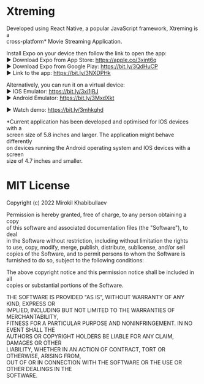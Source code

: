 # Xtreming

Developed using React Native, a popular JavaScript framework, Xtreming is a  
cross-platform* Movie Streaming Application.

Install Expo on your device then follow the link to open the app:  
► Download Expo from App Store: https://apple.co/3xint6q  
► Download Expo from Google Play: https://bit.ly/3QdHuCP  
► Link to the app: https://bit.ly/3NXDPHk

Alternatively, you can run it on a virtual device:  
► IOS Emulator: https://bit.ly/3xi1jRJ  
► Android Emulator: https://bit.ly/3MxdXkt

► Watch demo: https://bit.ly/3mhkghd

*Current application has been developed and optimised for IOS devices with a  
screen size of 5.8 inches and larger. The application might behave differently  
on devices running the Android operating system and IOS devices with a screen  
size of 4.7 inches and smaller.

# MIT License

Copyright (c) 2022 Mirokil Khabibullaev

Permission is hereby granted, free of charge, to any person obtaining a copy  
of this software and associated documentation files (the "Software"), to deal  
in the Software without restriction, including without limitation the rights  
to use, copy, modify, merge, publish, distribute, sublicense, and/or sell  
copies of the Software, and to permit persons to whom the Software is  
furnished to do so, subject to the following conditions:

The above copyright notice and this permission notice shall be included in all  
copies or substantial portions of the Software.

THE SOFTWARE IS PROVIDED "AS IS", WITHOUT WARRANTY OF ANY KIND, EXPRESS OR  
IMPLIED, INCLUDING BUT NOT LIMITED TO THE WARRANTIES OF MERCHANTABILITY,  
FITNESS FOR A PARTICULAR PURPOSE AND NONINFRINGEMENT. IN NO EVENT SHALL THE  
AUTHORS OR COPYRIGHT HOLDERS BE LIABLE FOR ANY CLAIM, DAMAGES OR OTHER  
LIABILITY, WHETHER IN AN ACTION OF CONTRACT, TORT OR OTHERWISE, ARISING FROM,  
OUT OF OR IN CONNECTION WITH THE SOFTWARE OR THE USE OR OTHER DEALINGS IN THE  
SOFTWARE.
